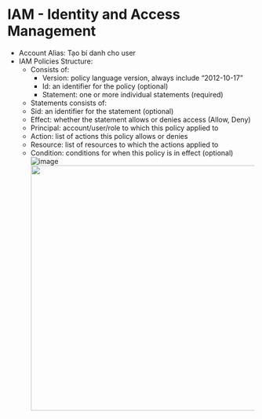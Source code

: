 # IAM - Identity and Access Management
  - Account Alias: Tạo bí danh cho user
  - IAM Policies Structure:
    - Consists of:
      - Version: policy language version, always include “2012-10-17”
      - Id: an identifier for the policy (optional)
      - Statement: one or more individual statements (required)
    -  Statements consists of:
      - Sid: an identifier for the statement (optional)
      - Effect: whether the statement allows or denies access (Allow, Deny)
      - Principal: account/user/role to which this policy applied to
      - Action: list of actions this policy allows or denies
      - Resource: list of resources to which the actions applied to
      - Condition: conditions for when this policy is in effect (optional)
        ![image](https://github.com/hynhdih/Training_OM/assets/82271913/59a799c1-779b-4206-bc60-161fc0328e59)
        <img src="https://github.com/hynhdih/Training_OM/assets/82271913/59a799c1-779b-4206-bc60-161fc0328e59" width="500" height="500">

